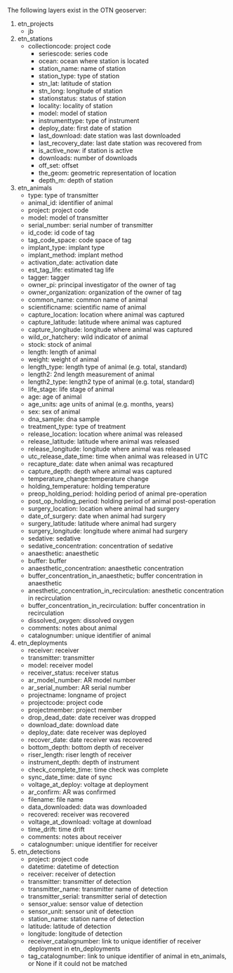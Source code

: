 The following layers exist in the OTN geoserver:
1. etn_projects
    - jb
2. etn_stations
    - collectioncode: project code
	  - seriescode: series code
	  - ocean: ocean where station is located
	  - station_name: name of station
	  - station_type: type of station
	  - stn_lat: latitude of station
	  - stn_long: longitude of station
	  - stationstatus: status of station
	  - locality: locality of station
	  - model: model of station
	  - instrumenttype: type of instrument
	  - deploy_date: first date of station
	  - last_download: date station was last downloaded
	  - last_recovery_date: last date station was recovered from
	  - is_active_now: if station is active
	  - downloads: number of downloads
	  - off_set: offset
	  - the_geom: geometric representation of location
	  - depth_m: depth of station
3. etn_animals
    - type: type of transmitter
    - animal_id: identifier of animal
    - project: project code
    - model: model of transmitter
    - serial_number: serial number of transmitter
    - id_code: id code of tag
    - tag_code_space: code space of tag
    - implant_type: implant type
    - implant_method: implant method
    - activation_date: activation date
    - est_tag_life: estimated tag life
    - tagger: tagger
    - owner_pi: principal investigator of the owner of tag
    - owner_organization: organization of the owner of tag
    - common_name: common name of animal
    - scientificname: scientific name of animal
    - capture_location: location where animal was captured
    - capture_latitude: latitude where animal was captured
    - capture_longitude: longitude where animal was captured
    - wild_or_hatchery: wild indicator of animal
    - stock: stock of animal
    - length: length of animal
    - weight: weight of animal
    - length_type: length type of animal (e.g. total, standard)
    - length2: 2nd length measurement of animal
    - length2_type: length2 type of animal (e.g. total, standard)
    - life_stage: life stage of animal
    - age: age of animal
    - age_units: age units of animal (e.g. months, years)
    - sex: sex of animal
    - dna_sample: dna sample
    - treatment_type: type of treatment
    - release_location: location where animal was released
    - release_latitude: latitude where animal was released
    - release_longitude: longitude where animal was released
    - utc_release_date_time: time when animal was released in UTC
    - recapture_date: date when animal was recaptured
    - capture_depth: depth where animal was captured
    - temperature_change:temperature change
    - holding_temperature: holding temperature
    - preop_holding_period: holding period of animal pre-operation
    - post_op_holding_period: holding period of animal post-operation
    - surgery_location: location where animal had surgery
    - date_of_surgery: date when animal had surgery
    - surgery_latitude: latitude where animal had surgery
    - surgery_longitude: longitude where animal had surgery
    - sedative: sedative
    - sedative_concentration: concentration of sedative
    - anaesthetic: anaesthetic
    - buffer: buffer
    - anaesthetic_concentration: anaesthetic concentration
    - buffer_concentration_in_anaesthetic; buffer concentration in anaesthetic
    - anesthetic_concentration_in_recirculation: anesthetic concentration in recirculation
    - buffer_concentration_in_recirculation: buffer concentration in recirculation
    - dissolved_oxygen: dissolved oxygen
    - comments: notes about animal
    - catalognumber: unique identifier of animal
4. etn_deployments
    - receiver: receiver
    - transmitter: transmitter
    - model: receiver model
    - receiver_status: receiver status
    - ar_model_number: AR model number
    - ar_serial_number: AR serial number
    - projectname: longname of project
    - projectcode: project code
    - projectmember: project member
    - drop_dead_date: date receiver was dropped
    - download_date: download date
    - deploy_date: date receiver was deployed
    - recover_date: date receiver was recovered
    - bottom_depth: bottom depth of receiver
    - riser_length: riser length of receiver
    - instrument_depth: depth of instrument
    - check_complete_time: time check was complete
    - sync_date_time: date of sync
    - voltage_at_deploy: voltage at deployment
    - ar_confirm: AR was confirmed
    - filename: file name
    - data_downloaded: data was downloaded
    - recovered: receiver was recovered
    - voltage_at_download: voltage at download
    - time_drift: time drift
    - comments: notes about receiver
    - catalognumber: unique identifier for receiver
5. etn_detections
    - project: project code
    - datetime: datetime of detection
    - receiver: receiver of detection
    - transmitter: transmitter of detection
    - transmitter_name: transmitter name of detection
    - transmitter_serial: transmitter serial of detection
    - sensor_value: sensor value of detection
    - sensor_unit: sensor unit of detection
    - station_name: station name of detection
    - latitude: latitude of detection
    - longitude: longitude of detection
    - receiver_catalognumber: link to unique identifier of receiver deployment in etn_deployments
    - tag_catalognumber: link to unique identifier of animal in etn_animals, or None if it could not be matched

